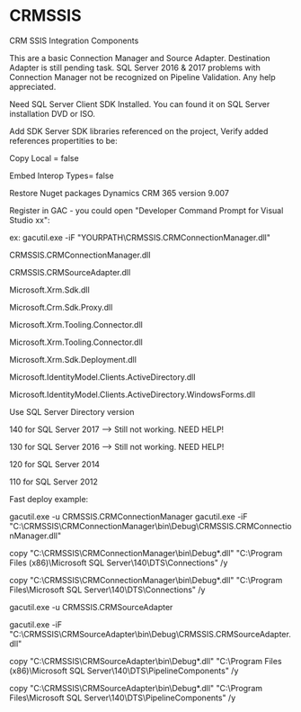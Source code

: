 # CRMSSIS
CRM SSIS Integration Components

This are a basic Connection Manager and Source Adapter. 
Destination Adapter is still pending task. SQL Server 2016 & 2017 problems with Connection Manager not be recognized on Pipeline Validation. Any help appreciated.



Need SQL Server Client SDK Installed. You can found it on SQL Server installation DVD or ISO.

Add SDK Server SDK libraries referenced on the project, Verify added references propertities to be: 

Copy Local = false 

Embed Interop Types= false


Restore Nuget packages Dynamics CRM 365 version 9.007

Register in GAC - you could open "Developer Command Prompt for Visual Studio xx":

ex:
gacutil.exe -iF "YOURPATH\CRMSSIS.CRMConnectionManager.dll"

CRMSSIS.CRMConnectionManager.dll

CRMSSIS.CRMSourceAdapter.dll

Microsoft.Xrm.Sdk.dll

Microsoft.Crm.Sdk.Proxy.dll

Microsoft.Xrm.Tooling.Connector.dll

Microsoft.Xrm.Tooling.Connector.dll

Microsoft.Xrm.Sdk.Deployment.dll

Microsoft.IdentityModel.Clients.ActiveDirectory.dll

Microsoft.IdentityModel.Clients.ActiveDirectory.WindowsForms.dll


Use SQL Server Directory version

140 for SQL Server 2017 --> Still not working. NEED HELP!

130 for SQL Server 2016 --> Still not working. NEED HELP!

120 for SQL Server 2014

110 for SQL Server 2012



Fast deploy example:

gacutil.exe -u CRMSSIS.CRMConnectionManager
gacutil.exe -iF "C:\CRMSSIS\CRMConnectionManager\bin\Debug\CRMSSIS.CRMConnectionManager.dll"

copy "C:\CRMSSIS\CRMConnectionManager\bin\Debug\*.dll" "C:\Program Files (x86)\Microsoft SQL Server\140\DTS\Connections" /y

copy "C:\CRMSSIS\CRMConnectionManager\bin\Debug\*.dll" "C:\Program Files\Microsoft SQL Server\140\DTS\Connections" /y


gacutil.exe -u CRMSSIS.CRMSourceAdapter

gacutil.exe -iF "C:\CRMSSIS\CRMSourceAdapter\bin\Debug\CRMSSIS.CRMSourceAdapter.dll"

copy "C:\CRMSSIS\CRMSourceAdapter\bin\Debug\*.dll" "C:\Program Files (x86)\Microsoft SQL Server\140\DTS\PipelineComponents" /y

copy "C:\CRMSSIS\CRMSourceAdapter\bin\Debug\*.dll" "C:\Program Files\Microsoft SQL Server\140\DTS\PipelineComponents" /y
